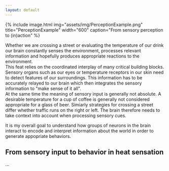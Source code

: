 ```yaml
---
layout: default
---
```

{% include image.html
    img="assets/img/PerceptionExample.png"
    title="PerceptionExample"
    width="600"
    caption="From sensory perception to (in)action" %}

Whether we are crossing a street or evaluating the temperature of our drink our brain
constantly senses the environment, processes relevant information and hopefully produces
appropriate reactions to the environment.  
This feat relies on the coordinated interplay of many critical building blocks. Sensory 
organs such as our eyes or temperature receptors in our skin need to detect features of
our surroundings. This information has to be accurately relayed to our brain which then
integrates the sensory information to "make sense of it all".  
At the same time the meaning of sensory input is generally not absolute. A desirable
temperature for a cup of coffee is generally not considered appropriate for a glass of
beer. Simiarly strategies for crossing a street differ whether traffic runs on the right
or left. The brain therefore needs to take context into account when processing sensory cues.

It is my overall goal to understand how groups of neurons in the brain interact to encode
and interpret information about the world in order to generate appopriate behaviors.

## From sensory input to behavior in heat sensation
...
